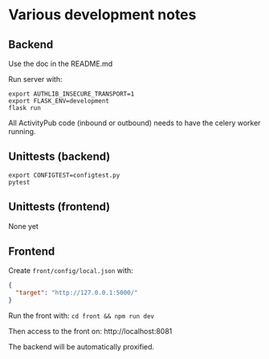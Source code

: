 # Various development notes

## Backend

Use the doc in the README.md

Run server with:

```shell
export AUTHLIB_INSECURE_TRANSPORT=1
export FLASK_ENV=development
flask run
```

All ActivityPub code (inbound or outbound) needs to have the celery worker running.

## Unittests (backend)

```shell
export CONFIGTEST=configtest.py
pytest
```

## Unittests (frontend)

None yet

## Frontend

Create `front/config/local.json` with:

```json
{
  "target": "http://127.0.0.1:5000/"
}
```

Run the front with: `cd front && npm run dev`

Then access to the front on: http://localhost:8081

The backend will be automatically proxified.
